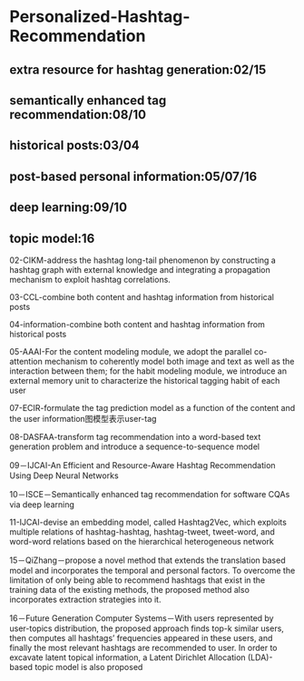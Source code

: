 # Personalized-Hashtag-Recommendation



## extra resource for hashtag generation:02/15

## semantically enhanced tag recommendation:08/10

## historical posts:03/04

## post-based personal information:05/07/16

## deep learning:09/10

## topic model:16



02-CIKM-address the hashtag long-tail phenomenon by constructing a hashtag graph with external knowledge and integrating a propagation mechanism to exploit hashtag correlations.

03-CCL-combine both content and hashtag information from historical posts

04-information-combine both content and hashtag information from historical posts

05-AAAI-For the content modeling module, we adopt the parallel co-attention mechanism to coherently model both image and text as well as the interaction between them; for the habit modeling module, we introduce an external memory unit to characterize the historical tagging habit of each user

07-ECIR-formulate the tag prediction model as a function of the content and the user information图模型表示user-tag

08-DASFAA-transform tag recommendation into a word-based text generation problem and introduce a sequence-to-sequence model

09－IJCAI-An Efficient and Resource-Aware Hashtag Recommendation Using Deep Neural Networks

10－ISCE－Semantically enhanced tag recommendation for software CQAs via deep learning

11-IJCAI-devise an embedding model, called Hashtag2Vec, which exploits multiple relations of hashtag-hashtag, hashtag-tweet, tweet-word, and word-word relations based on the hierarchical heterogeneous network

15－QiZhang－propose a novel method that extends the translation based model and incorporates the temporal and personal factors. To overcome the limitation of only being able to recommend hashtags that exist in the training data of the existing methods, the proposed method also incorporates extraction strategies into it.

16－Future Generation Computer Systems－With users represented by user-topics distribution, the proposed approach finds top-k similar users, then computes all hashtags’ frequencies appeared in these users, and finally the most relevant hashtags are recommended to user. In order to excavate latent topical information, a Latent Dirichlet Allocation (LDA)-based topic model is also proposed

